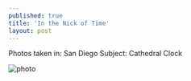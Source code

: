 ```yaml
---
published: true
title: 'In the Nick of Time'
layout: post
---
```

Photos taken in: San Diego
Subject: Cathedral Clock

![photo](http://res.cloudinary.com/dijs-design/image/upload/v1449353417/Inthenickoftime_tbqj5v.jpg)